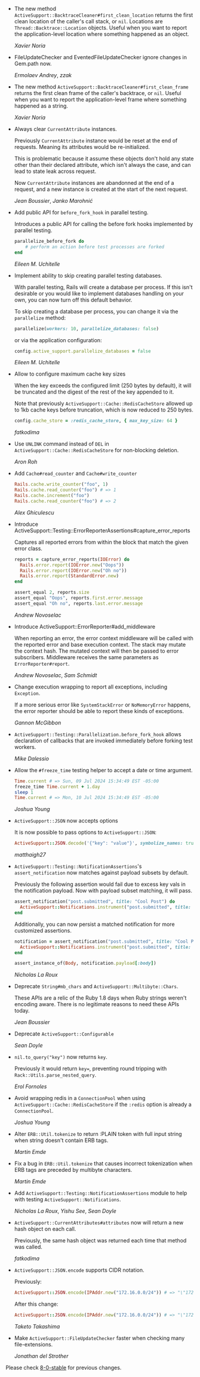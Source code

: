 *   The new method `ActiveSupport::BacktraceCleaner#first_clean_location`
    returns the first clean location of the caller's call stack, or `nil`.
    Locations are `Thread::Backtrace::Location` objects. Useful when you want to
    report the application-level location where something happened as an object.

    *Xavier Noria*

*   FileUpdateChecker and EventedFileUpdateChecker ignore changes in Gem.path now.

    *Ermolaev Andrey*, *zzak*

*   The new method `ActiveSupport::BacktraceCleaner#first_clean_frame` returns
    the first clean frame of the caller's backtrace, or `nil`. Useful when you
    want to report the application-level frame where something happened as a
    string.

    *Xavier Noria*

*   Always clear `CurrentAttribute` instances.

    Previously `CurrentAttribute` instance would be reset at the end of requests.
    Meaning its attributes would be re-initialized.

    This is problematic because it assume these objects don't hold any state
    other than their declared attribute, which isn't always the case, and
    can lead to state leak across request.

    Now `CurrentAttribute` instances are abandonned at the end of a request,
    and a new instance is created at the start of the next request.

    *Jean Boussier*, *Janko Marohnić*

*   Add public API for `before_fork_hook` in parallel testing.

    Introduces a public API for calling the before fork hooks implemented by parallel testing.

    ```ruby
    parallelize_before_fork do
        # perform an action before test processes are forked
    end
    ```

    *Eileen M. Uchitelle*

*   Implement ability to skip creating parallel testing databases.

    With parallel testing, Rails will create a database per process. If this isn't
    desirable or you would like to implement databases handling on your own, you can
    now turn off this default behavior.

    To skip creating a database per process, you can change it via the
    `parallelize` method:

    ```ruby
    parallelize(workers: 10, parallelize_databases: false)
    ```

    or via the application configuration:

    ```ruby
    config.active_support.parallelize_databases = false
    ```

    *Eileen M. Uchitelle*

*   Allow to configure maximum cache key sizes

    When the key exceeds the configured limit (250 bytes by default), it will be truncated and
    the digest of the rest of the key appended to it.

    Note that previously `ActiveSupport::Cache::RedisCacheStore` allowed up to 1kb cache keys before
    truncation, which is now reduced to 250 bytes.

    ```ruby
    config.cache_store = :redis_cache_store, { max_key_size: 64 }
    ```

    *fatkodima*

*   Use `UNLINK` command instead of `DEL` in `ActiveSupport::Cache::RedisCacheStore` for non-blocking deletion.

    *Aron Roh*

*   Add `Cache#read_counter` and `Cache#write_counter`

    ```ruby
    Rails.cache.write_counter("foo", 1)
    Rails.cache.read_counter("foo") # => 1
    Rails.cache.increment("foo")
    Rails.cache.read_counter("foo") # => 2
    ```

    *Alex Ghiculescu*

*   Introduce ActiveSupport::Testing::ErrorReporterAssertions#capture_error_reports

    Captures all reported errors from within the block that match the given
    error class.

    ```ruby
    reports = capture_error_reports(IOError) do
      Rails.error.report(IOError.new("Oops"))
      Rails.error.report(IOError.new("Oh no"))
      Rails.error.report(StandardError.new)
    end

    assert_equal 2, reports.size
    assert_equal "Oops", reports.first.error.message
    assert_equal "Oh no", reports.last.error.message
    ```

    *Andrew Novoselac*

*   Introduce ActiveSupport::ErrorReporter#add_middleware

    When reporting an error, the error context middleware will be called with the reported error
    and base execution context. The stack may mutate the context hash. The mutated context will
    then be passed to error subscribers. Middleware receives the same parameters as `ErrorReporter#report`.

    *Andrew Novoselac*, *Sam Schmidt*

*   Change execution wrapping to report all exceptions, including `Exception`.

    If a more serious error like `SystemStackError` or `NoMemoryError` happens,
    the error reporter should be able to report these kinds of exceptions.

    *Gannon McGibbon*

*   `ActiveSupport::Testing::Parallelization.before_fork_hook` allows declaration of callbacks that
    are invoked immediately before forking test workers.

    *Mike Dalessio*

*   Allow the `#freeze_time` testing helper to accept a date or time argument.

    ```ruby
    Time.current # => Sun, 09 Jul 2024 15:34:49 EST -05:00
    freeze_time Time.current + 1.day
    sleep 1
    Time.current # => Mon, 10 Jul 2024 15:34:49 EST -05:00
    ```

    *Joshua Young*

*   `ActiveSupport::JSON` now accepts options

    It is now possible to pass options to `ActiveSupport::JSON`:
    ```ruby
    ActiveSupport::JSON.decode('{"key": "value"}', symbolize_names: true) # => { key: "value" }
    ```

    *matthaigh27*

*   `ActiveSupport::Testing::NotificationAssertions`'s `assert_notification` now matches against payload subsets by default.

    Previously the following assertion would fail due to excess key vals in the notification payload. Now with payload subset matching, it will pass.

    ```ruby
    assert_notification("post.submitted", title: "Cool Post") do
      ActiveSupport::Notifications.instrument("post.submitted", title: "Cool Post", body: "Cool Body")
    end
    ```

    Additionally, you can now persist a matched notification for more customized assertions.

    ```ruby
    notification = assert_notification("post.submitted", title: "Cool Post") do
      ActiveSupport::Notifications.instrument("post.submitted", title: "Cool Post", body: Body.new("Cool Body"))
    end

    assert_instance_of(Body, notification.payload[:body])
    ```

    *Nicholas La Roux*

*   Deprecate `String#mb_chars` and `ActiveSupport::Multibyte::Chars`.

    These APIs are a relic of the Ruby 1.8 days when Ruby strings weren't encoding
    aware. There is no legitimate reasons to need these APIs today.

    *Jean Boussier*

*   Deprecate `ActiveSupport::Configurable`

    *Sean Doyle*

*   `nil.to_query("key")` now returns `key`.

    Previously it would return `key=`, preventing round tripping with `Rack::Utils.parse_nested_query`.

    *Erol Fornoles*

*   Avoid wrapping redis in a `ConnectionPool` when using `ActiveSupport::Cache::RedisCacheStore` if the `:redis`
    option is already a `ConnectionPool`.

    *Joshua Young*

*   Alter `ERB::Util.tokenize` to return :PLAIN token with full input string when string doesn't contain ERB tags.

    *Martin Emde*

*   Fix a bug in `ERB::Util.tokenize` that causes incorrect tokenization when ERB tags are preceded by multibyte characters.

    *Martin Emde*

*   Add `ActiveSupport::Testing::NotificationAssertions` module to help with testing `ActiveSupport::Notifications`.

    *Nicholas La Roux*, *Yishu See*, *Sean Doyle*

*   `ActiveSupport::CurrentAttributes#attributes` now will return a new hash object on each call.

    Previously, the same hash object was returned each time that method was called.

    *fatkodima*

*   `ActiveSupport::JSON.encode` supports CIDR notation.

    Previously:

    ```ruby
    ActiveSupport::JSON.encode(IPAddr.new("172.16.0.0/24")) # => "\"172.16.0.0\""
    ```

    After this change:

    ```ruby
    ActiveSupport::JSON.encode(IPAddr.new("172.16.0.0/24")) # => "\"172.16.0.0/24\""
    ```

    *Taketo Takashima*

*   Make `ActiveSupport::FileUpdateChecker` faster when checking many file-extensions.

    *Jonathan del Strother*

Please check [8-0-stable](https://github.com/rails/rails/blob/8-0-stable/activesupport/CHANGELOG.md) for previous changes.

